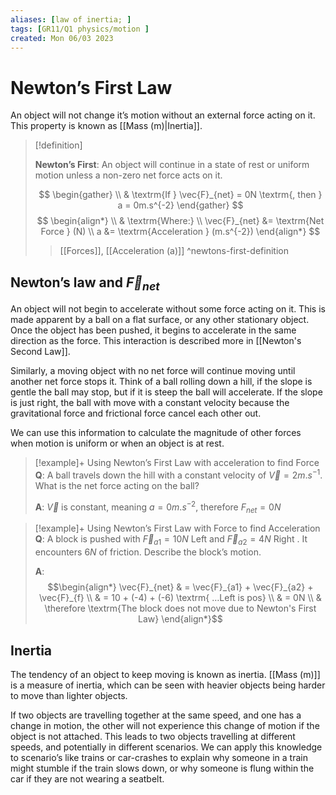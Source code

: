 ```yaml
---
aliases: [law of inertia; ]
tags: [GR11/Q1 physics/motion ]
created: Mon 06/03 2023
---
```

# Newton’s First Law
An object will not change it’s motion without an external force acting on it. This property is known as [[Mass (m)|Inertia]].

> [!definition]
> 
>**Newton’s First**: An object will continue in a state of rest or uniform motion unless a non-zero net force acts on it.
>
>$$
>\begin{gather}
>\\ & \textrm{If } \vec{F}_{net} = 0N \textrm{, then } a = 0m.s^{-2}
>\end{gather}
>$$
>$$
>\begin{align*}
>\\ & \textrm{Where:}
>\\ \vec{F}_{net} &= \textrm{Net Force } (N)
>\\ a &= \textrm{Acceleration } (m.s^{-2})
>\end{align*}
>$$
>> [[Forces]], [[Acceleration (a)]]
^newtons-first-definition

## Newton’s law and $\vec{F}_{net}$
An object will not begin to accelerate without some force acting on it. This is made apparent by a ball on a flat surface, or any other stationary object. Once the object has been pushed, it begins to accelerate in the same direction as the force. This interaction is described more in [[Newton's Second Law]]. 

Similarly, a moving object with no net force will continue moving until another net force stops it. Think of a ball rolling down a hill, if the slope is gentle the ball may stop, but if it is steep the ball will accelerate. If the slope is just right, the ball with move with a constant velocity because the gravitational force and frictional force cancel each other out. 

We can use this information to calculate the magnitude of other forces when motion is uniform or when an object is at rest.

> [!example]+ Using Newton’s First Law with acceleration to find Force
> **Q**: A ball travels down the hill with a constant velocity of $\vec{V} = 2m.s^{-1}$. What is the net force acting on the ball? 
> 
> **A**: $\vec{V}$ is constant, meaning $a = 0m.s^{-2}$, therefore $F_{net} = 0N$

> [!example]+ Using Newton’s First Law with Force to find Acceleration
> **Q**: A block is pushed with $\vec{F}_{a1} = 10N \textrm{ Left}$ and $\vec{F}_{a2}  = 4N \textrm{ Right}$  . It encounters $6N$ of friction. Describe the block’s motion. 
> 
> **A**: $$\begin{align*}
> \vec{F}_{net} & = \vec{F}_{a1} + \vec{F}_{a2} + \vec{F}_{f} \\ 
> & = 10 + (-4) + (-6) \textrm{ …Left is pos} \\
> & = 0N \\
> & \therefore \textrm{The block does not move due to Newton's First Law}
> \end{align*}$$

## Inertia
The tendency of an object to keep moving is known as inertia. [[Mass (m)]] is a measure of inertia, which can be seen with heavier objects being harder to move than lighter objects. 

If two objects are travelling together at the same speed, and one has a change in motion, the other will not experience this change of motion if the object is not attached. This leads to two objects travelling at different speeds, and potentially in different scenarios. We can apply this knowledge to scenario’s like trains or car-crashes to explain why someone in a train might stumble if the train slows down, or why someone is flung within the car if they are not wearing a seatbelt. 